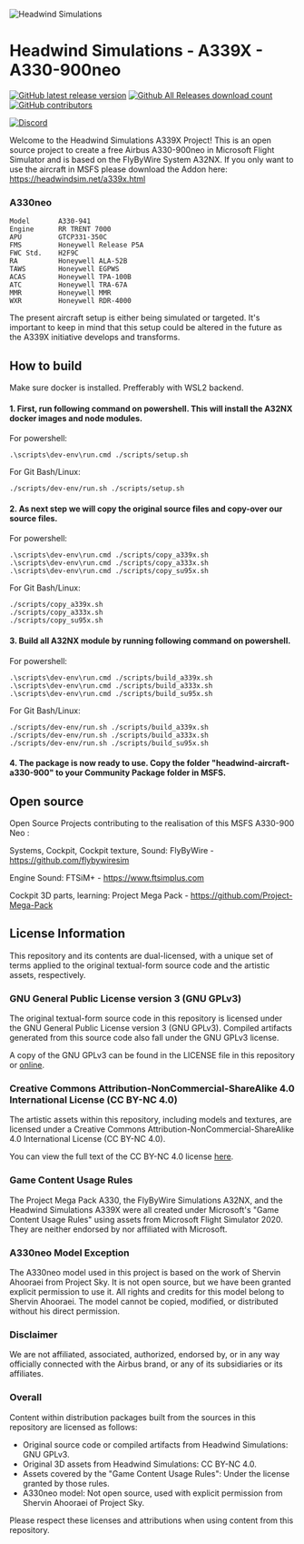 ![Headwind Simulations](https://headwindsim.net/assets/images/headwind-logo-light.png)

# Headwind Simulations - A339X - A330-900neo

[![GitHub latest release version](https://img.shields.io/github/v/release/headwind-msfs/a330-900.svg?style=for-the-badge)](https://github.com/headwind-msfs/a330-900/releases/latest)
[![Github All Releases download count](https://img.shields.io/github/downloads/headwind-msfs/a330-900/total?style=for-the-badge&color=dd6b20)](https://github.com/headwind-msfs/a330-900/releases/latest)
[![GitHub contributors](https://img.shields.io/github/contributors/headwind-msfs/a330-900.svg?style=for-the-badge&color=dd6b20)](https://github.com/headwind-msfs/a330-900/graphs/contributors)

[![Discord](https://img.shields.io/discord/965000103150645258?label=Discord&style=for-the-badge&color=dd6b20)](https://discord.com/invite/headwindsim)

Welcome to the Headwind Simulations A339X Project! This is an open source project to create a free Airbus A330-900neo in Microsoft Flight Simulator and is based on the FlyByWire System A32NX. If you only want to use the aircraft in MSFS please download the Addon here: https://headwindsim.net/a339x.html

### A330neo

 ```
 Model       A330-941
 Engine      RR TRENT 7000
 APU         GTCP331-350C
 FMS         Honeywell Release P5A
 FWC Std.    H2F9C
 RA          Honeywell ALA-52B
 TAWS        Honeywell EGPWS
 ACAS        Honeywell TPA-100B
 ATC         Honeywell TRA-67A
 MMR         Honeywell MMR
 WXR         Honeywell RDR-4000
 ```
The present aircraft setup is either being simulated or targeted. It's important to keep in mind that this setup could be altered in the future as the A339X initiative develops and transforms.


## How to build
Make sure docker is installed. Prefferably with WSL2 backend.

#### 1. First, run following command on powershell. This will install the A32NX docker images and node modules.

For powershell:
```shell
.\scripts\dev-env\run.cmd ./scripts/setup.sh
```
For Git Bash/Linux:
```shell
./scripts/dev-env/run.sh ./scripts/setup.sh
```
#### 2. As next step we will copy the original source files and copy-over our source files.

For powershell:
```shell
.\scripts\dev-env\run.cmd ./scripts/copy_a339x.sh
.\scripts\dev-env\run.cmd ./scripts/copy_a333x.sh
.\scripts\dev-env\run.cmd ./scripts/copy_su95x.sh
```
For Git Bash/Linux:
```shell
./scripts/copy_a339x.sh
./scripts/copy_a333x.sh
./scripts/copy_su95x.sh
```

#### 3. Build all A32NX module by running following command on powershell.

For powershell:
```shell
.\scripts\dev-env\run.cmd ./scripts/build_a339x.sh
.\scripts\dev-env\run.cmd ./scripts/build_a333x.sh
.\scripts\dev-env\run.cmd ./scripts/build_su95x.sh
```
For Git Bash/Linux:
```shell
./scripts/dev-env/run.sh ./scripts/build_a339x.sh
./scripts/dev-env/run.sh ./scripts/build_a333x.sh
./scripts/dev-env/run.sh ./scripts/build_su95x.sh
```

#### 4. The package is now ready to use. Copy the folder "headwind-aircraft-a330-900" to your Community Package folder in MSFS.

## Open source
Open Source Projects contributing to the realisation of this MSFS A330-900 Neo :

Systems, Cockpit, Cockpit texture, Sound: FlyByWire - https://github.com/flybywiresim

Engine Sound: FTSiM+ - https://www.ftsimplus.com

Cockpit 3D parts, learning: Project Mega Pack - https://github.com/Project-Mega-Pack


## License Information

This repository and its contents are dual-licensed, with a unique set of terms applied to the original textual-form source code and the artistic assets, respectively.

### GNU General Public License version 3 (GNU GPLv3)

The original textual-form source code in this repository is licensed under the GNU General Public License version 3 (GNU GPLv3). Compiled artifacts generated from this source code also fall under the GNU GPLv3 license.

A copy of the GNU GPLv3 can be found in the LICENSE file in this repository or [online](https://www.gnu.org/licenses/gpl-3.0.html).

### Creative Commons Attribution-NonCommercial-ShareAlike 4.0 International License (CC BY-NC 4.0)

The artistic assets within this repository, including models and textures, are licensed under a Creative Commons Attribution-NonCommercial-ShareAlike 4.0 International License (CC BY-NC 4.0).

You can view the full text of the CC BY-NC 4.0 license [here](https://creativecommons.org/licenses/by-nc-sa/4.0/).

### Game Content Usage Rules

The Project Mega Pack A330, the FlyByWire Simulations A32NX, and the Headwind Simulations A339X were all created under Microsoft's "Game Content Usage Rules" using assets from Microsoft Flight Simulator 2020. They are neither endorsed by nor affiliated with Microsoft.

### A330neo Model Exception

The A330neo model used in this project is based on the work of Shervin Ahooraei from Project Sky. It is not open source, but we have been granted explicit permission to use it. All rights and credits for this model belong to Shervin Ahooraei. The model cannot be copied, modified, or distributed without his direct permission.

### Disclaimer

We are not affiliated, associated, authorized, endorsed by, or in any way officially connected with the Airbus brand, or any of its subsidiaries or its affiliates.

### Overall

Content within distribution packages built from the sources in this repository are licensed as follows:

- Original source code or compiled artifacts from Headwind Simulations: GNU GPLv3.
- Original 3D assets from Headwind Simulations: CC BY-NC 4.0.
- Assets covered by the "Game Content Usage Rules": Under the license granted by those rules.
- A330neo model: Not open source, used with explicit permission from Shervin Ahooraei of Project Sky.

Please respect these licenses and attributions when using content from this repository.
